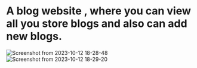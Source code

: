 
# A blog website , where you can view all you store blogs and also can add new blogs.

![Screenshot from 2023-10-12 18-28-48](https://github.com/SainiAditya1/GIT-COMMANDS/assets/114948505/39aa061c-8f70-422b-b28a-7b6d8353610e)
![Screenshot from 2023-10-12 18-29-20](https://github.com/SainiAditya1/GIT-COMMANDS/assets/114948505/fbac360a-5029-45d2-8f30-543970bdb092)
